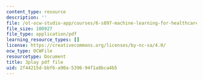```yaml
---
content_type: resource
description: ''
file: /ol-ocw-studio-app/courses/6-s897-machine-learning-for-healthcare-spring-2019/2f44215dbbf6a90a539694f1a8bca4b5_PKCMH5KOcxQ.pdf
file_size: 100927
file_type: application/pdf
learning_resource_types: []
license: https://creativecommons.org/licenses/by-nc-sa/4.0/
ocw_type: OCWFile
resourcetype: Document
title: 3play pdf file
uid: 2f44215d-bbf6-a90a-5396-94f1a8bca4b5
---
```

